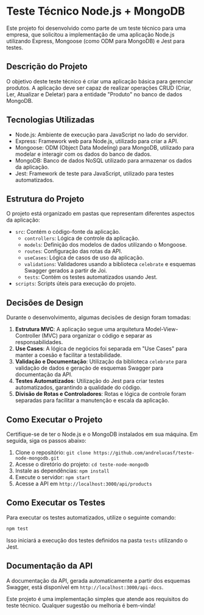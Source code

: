 # Teste Técnico Node.js + MongoDB

Este projeto foi desenvolvido como parte de um teste técnico para uma empresa, que solicitou a implementação de uma aplicação Node.js utilizando Express, Mongoose (como ODM para MongoDB) e Jest para testes.

## Descrição do Projeto

O objetivo deste teste técnico é criar uma aplicação básica para gerenciar produtos. A aplicação deve ser capaz de realizar operações CRUD (Criar, Ler, Atualizar e Deletar) para a entidade "Produto" no banco de dados MongoDB.

## Tecnologias Utilizadas

- Node.js: Ambiente de execução para JavaScript no lado do servidor.
- Express: Framework web para Node.js, utilizado para criar a API.
- Mongoose: ODM (Object Data Modeling) para MongoDB, utilizado para modelar e interagir com os dados do banco de dados.
- MongoDB: Banco de dados NoSQL utilizado para armazenar os dados da aplicação.
- Jest: Framework de teste para JavaScript, utilizado para testes automatizados.

## Estrutura do Projeto

O projeto está organizado em pastas que representam diferentes aspectos da aplicação:

- `src`: Contém o código-fonte da aplicação.
  - `controllers`: Lógica de controle da aplicação.
  - `models`: Definição dos modelos de dados utilizando o Mongoose.
  - `routes`: Configuração das rotas da API.
  - `useCases`: Lógica de casos de uso da aplicação.
  - `validations`: Validadores usando a biblioteca `celebrate` e esquemas Swagger gerados a partir de Joi.
  - `tests`: Contém os testes automatizados usando Jest.
- `scripts`: Scripts úteis para execução do projeto.

## Decisões de Design

Durante o desenvolvimento, algumas decisões de design foram tomadas:

1. **Estrutura MVC**: A aplicação segue uma arquitetura Model-View-Controller (MVC) para organizar o código e separar as responsabilidades.
2. **Use Cases**: A lógica de negócios foi separada em "Use Cases" para manter a coesão e facilitar a testabilidade.
3. **Validação e Documentação**: Utilização da biblioteca `celebrate` para validação de dados e geração de esquemas Swagger para documentação da API.
4. **Testes Automatizados**: Utilização do Jest para criar testes automatizados, garantindo a qualidade do código.
5. **Divisão de Rotas e Controladores**: Rotas e lógica de controle foram separadas para facilitar a manutenção e escala da aplicação.

## Como Executar o Projeto

Certifique-se de ter o Node.js e o MongoDB instalados em sua máquina. Em seguida, siga os passos abaixo:

1. Clone o repositório: `git clone https://github.com/andrelucasf/teste-node-mongodb.git`
2. Acesse o diretório do projeto: `cd teste-node-mongodb`
3. Instale as dependências: `npm install`
4. Execute o servidor: `npm start`
5. Acesse a API em `http://localhost:3000/api/products`

## Como Executar os Testes

Para executar os testes automatizados, utilize o seguinte comando:

```bash
npm test
```

Isso iniciará a execução dos testes definidos na pasta `tests` utilizando o Jest.

## Documentação da API

A documentação da API, gerada automaticamente a partir dos esquemas Swagger, está disponível em `http://localhost:3000/api-docs`.

Este projeto é uma implementação simples que atende aos requisitos do teste técnico. Qualquer sugestão ou melhoria é bem-vinda!
